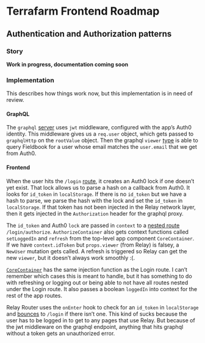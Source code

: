 # Terrafarm Frontend Roadmap

## Authentication and Authorization patterns

### Story
**Work in progress, documentation coming soon**

### Implementation
This describes how things work now, but this implementation is in need of review.

#### GraphQL
The `graphql` [server][1] uses `jwt` middleware, configured with the app’s Auth0 identity. This middleware gives us a `req.user` object, which gets passed to `graphqlHttp` on the `rootValue` object. Then the graphql `viewer` [type][2] is able to query Fieldbook for a user whose email matches the `user.email` that we get from Auth0.

[1]: /src/graphql/server.js
[2]: /src/graphql/data/schema.js#L93

#### Frontend
When the user hits the `/login` [route][3], it creates an Auth0 lock if one doesn’t yet exist. That lock allows us to parse a hash on a callback from Auth0. It looks for `id_token` in `localStorage`. If there is no `id_token` but we have a hash to parse, we parse the hash with the lock and set the `id_token` in `localStorage`. If that token has not been injected in the Relay network layer, then it gets injected in the `Authorization` header for the graphql proxy. 

The `id_token` and Auth0 `lock` are passed in `context` to a [nested route][4] `/login/authorize`. `AuthorizeContainer` also gets context functions called `setLoggedIn` and `refresh` from the top-level app component `CoreContainer`. If we have `context.idToken` but `props.viewer` (from Relay) is falsey, a `NewUser` mutation gets called. A refresh is triggered so Relay can get the new `viewer`, but it doesn’t always work smoothly :(.

[3]: /src/frontend/login/LoginPage.js
[4]: /src/frontend/login/components/AuthorizeContainer.js

[`CoreContainer`][5] has the same injection function as the Login route. I can’t remember which cases this is meant to handle, but it has something to do with refreshing or logging out or being able to not have all routes nested under the Login route. It also passes a boolean `loggedIn` into context for the rest of the app routes.

[5]: /src/frontend/core/CoreContainer.js

Relay Router uses the `onEnter` hook to check for an `id_token` in `localStorage` and [bounces][6] to `/login` if there isn’t one. This kind of sucks because the user has to be logged in to get to any pages that use Relay. But because of the jwt middleware on the graphql endpoint, anything that hits graphql without a token gets an unauthorized error.

[6]: /src/frontend/index.js#L32
